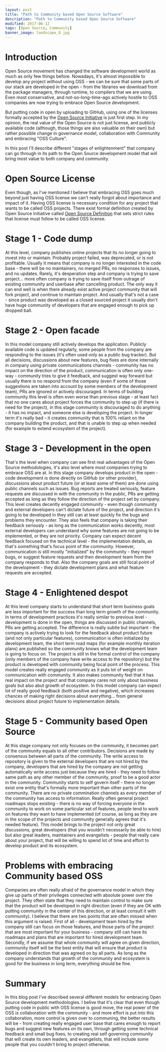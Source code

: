 ```yaml
---
layout: post
title: "Path to Community based Open Source Software"
description: "Path to Community based Open Source Software"
modified: 2017-06-12
tags: [Open Source, Community]
banner_image: landscape_8.jpg
---
```


# Introduction

Open Source movement has changed the software development world as much as only few things before. Nowadays, it's almost impossible to develop any project without using OSS - we can be sure that some parts of our stack are developed in the open - from the libraries we download from the package managers, through runtime, to compilers that we are using. Even most conservative, and not-so-long-time-ago actively hostile to OSS companies are now trying to embrace Open Source development.

But putting code in open by uploading to GitHub, using one of the licenses formally accepted by the [Open Source Initiative](https://opensource.org/) is just first step. In my opinion, the real value of the Open Source is not just license, and publicly available code (although, those things are also valuable on their own) but rather possible change in governance model, collaboration with Community and embracing "OSS Culture".

In this post I'll describe different "stages of enlightenment" that company can go through in its path to the Open Source development model that will bring most value to both company and community.

<!--more-->

# Open Source License

Even though, as I've mentioned I believe that embracing OSS goes much beyond just having OSS license we can't really forgot about importance and impact of it. Having OSS license is necessary condition for any project that wants to be called OSS projects. There exist formal definition created by Open Source Initiative called [Open Source Definition](https://opensource.org/docs/osd) that sets strict rules that license must follow to be called OSS license.

# Stage 1 - Code dump

At this level, company publishes online projects that its no longer going to invest into or maintain. Probably project failed, was deprecated, or is not profitable. Usually it means that company is no longer interested in the code base - there will be no maintainers, no merged PRs, no responses to issues, and no updates. Rarely, it's desperation step and company is trying to save project... more often company is trying to save itself from outrage of existing community and userbase after cancelling product. The only way it can end well is when there already exist active project community that will fork project, and continue to maintain project. And usually that's not a case - since product was developed as a closed sourced project it usually don't have huge community of developers that are engaged enough to pick up dropped ball.

# Stage 2 - Open facade

In this model company still actively develops the application. Publicly available code is updated regularly, some people from the company are responding to the issues (it's often used only as a public bug tracker). But all decisions, discussions about new features, bug fixes are done internally in company using private communications channels - community has no impact on the direction of the product, communication is often only one-way - community tries to give it feedback, and suggest way forward but usually there is no respond from the company (even if some of those suggestions are taken into account by some members of the development team), PRs are ignored or actively discouraged. In terms of building community this level is often even worse than previous stage - at least fact that no one cares about project forces the community to step up (if there is need for the project), in this stage community is discouraged to do anything - it has no impact, and someone else is developing the project. In longer term it's really bad - it creates community that is 100% reliant on the company building the product, and that is unable to step up when needed (for example to extend ecosystem of the project).

# Stage 3 - Development in the open

That's the level when company can see first real advantages of the Open Source methodologies, it's also level where most companies trying to embrace OSS are at. In this stage company develops product in the open - code development is done directly on GitHub (or other provider), discussions about product future (or at least some of them) are done using public channels such as issues. Bug reports are treated seriously, feature requests are discussed in with the community in the public, PRs are getting accepted as long as they follow the direction of the project set by company. This level creates decently engaged community - even though community and external developers can't dictate future of the project, and direction it's going to be developed in they still can at least quickly fix the bugs and problems they encounter. They also feels that company is taking their feedback seriously - as long as the communication works decently, most external developers can understand why some features are not going to be implemented, or they are not priority. Company can expect decent feedback focused on the technical level - the implementation details, as that's something that's focus point of the community. However, communication is still mostly "initialized" by the community - they report bugs, or suggest feature requests and then development team from the company responds to that. Also the company goals are still focal point of the development - they dictate development plans and what feature requests are accepted.

# Stage 4 - Enlightened despot

At this level company starts to understand that short term business goals are less important for the success than long term growth of the community. In terms of development practices it's really similar to previous level - development is done in the open, things are discussed in public channels, PRs are getting accepted. The difference is really subtle but important - the company is actively trying to look for the feedback about product future (and not only particular features), communication is often initialized by development team, the short term road maps (for example monthly iteration plans) are published so the community knows what the development team is going to focus on. The project is still in the formal control of the company (only members of the company have write access to the repository) but the product is developed with community being focal point of the process. This model creates really engaged community as it puts lot of weight on communication with community. It also makes community feel that it has real impact on the project and that company cares not only about business goals but also abut growth of ecosystem. In this model company can expect lot of really good feedback (both positive and negative), which increases chances of making right decisions about everything... from general decisions about project future to implementation details.

# Stage 5 - Community based Open Source

At this stage company not only focuses on the community, it becomes part of the community equals to all other contributors. Decisions are made by consensus between all parts of the community. The write access to repository is given to the external developers that are not hired by the company, developers that are hired by the company are not getting automatically write access just because they are hired - they need to follow same path as any other member of the community, proof to be a good actor in the community. Community starts to self govern itself - there no longer exist one entity that's formally more important than other parts of the community. There are no private commination channels as every member of the community has access to information. Really often general project roadmaps stops existing - there is no way of forcing everyone in the community to work on some particular set of features, people tend to work on features they want to have implemented (of course, as long as they are in the scope of the projects and community generally agrees that it's needed feature). This model brings to the project not only great discussions, great developers (that you wouldn't necessarily be able to hire) but also great leaders, maintainers and evangelists - people that really care about your project, that will be willing to spend lot of time and effort to develop product and its ecosystem.

# Problems with embracing Community based OSS

Companies are often really afraid of the governance model in which they give up parts of their privileges connected with absolute power over the project. They often state that they need to maintain control to make sure that the product will be developed in right direction (even if they are OK with putting community in the center of this direction, or at least consult it with community). I believe that there are two points that are often missed when this argument is raised. First of all - development team hired by the company still can focus on those features, and those parts of the project that are most important for your business - company still can have its roadmaps and plans that are important for hired development team. Secondly, if we assume that whole community will agree on given direction, community itself will be the best entity that will ensure that product is developed in direction that was agreed on by all parts. As long as the company understands that growth of the community and ecosystem is good for the business in long term, everything should be fine.

# Summary

In this blog post I've described several different models for embracing Open Source development methodologies. I belive that it's clear that even though putting code in public with OSS license is good move, the real power of the OSS is collaboration with the community - and more effort is put into this collaboration, more control is given over to communing, the better results will be - from creating really engaged user base that cares enough to report bugs and suggest new features on its own, through getting some technical feedback and small bug fixes, to creating real self governing community that will create its own leaders, and evangelists, that will include some people that you couldn't bring to project otherwise.


